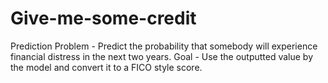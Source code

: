 Give-me-some-credit
===================

Prediction Problem - Predict the probability that somebody will experience financial distress in the next two years. Goal - Use the outputted value by the model and convert it to a FICO style score.
